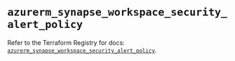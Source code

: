 # `azurerm_synapse_workspace_security_alert_policy`

Refer to the Terraform Registry for docs: [`azurerm_synapse_workspace_security_alert_policy`](https://registry.terraform.io/providers/hashicorp/azurerm/3.87.0/docs/resources/synapse_workspace_security_alert_policy).

